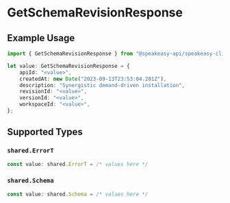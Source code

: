 # GetSchemaRevisionResponse

## Example Usage

```typescript
import { GetSchemaRevisionResponse } from "@speakeasy-api/speakeasy-client-sdk-typescript/sdk/models/operations";

let value: GetSchemaRevisionResponse = {
    apiId: "<value>",
    createdAt: new Date("2023-09-13T23:53:04.201Z"),
    description: "Synergistic demand-driven installation",
    revisionId: "<value>",
    versionId: "<value>",
    workspaceId: "<value>",
};
```

## Supported Types

### `shared.ErrorT`

```typescript
const value: shared.ErrorT = /* values here */
```

### `shared.Schema`

```typescript
const value: shared.Schema = /* values here */
```

